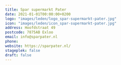 ```yaml
---
title: Spar supermarkt Pater
date: 2021-01-01T00:00:00+0200
logo: "images/leden/logo_spar-supermarkt-pater.jpg"
icon: "images/leden/icon_spar-supermarkt-pater.jpg"
address: Hoofdstraat 49
postcode: 7875AB Exloo
email: info@sparpater.nl
phone: 
website: https://sparpater.nl/
stageplek: false
draft: false
---
```


